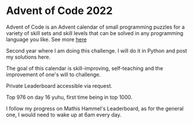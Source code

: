 # Advent of Code 2022

Advent of Code is an Advent calendar of small programming puzzles for a variety of skill sets and skill levels that can be solved in any programming language you like.
See more [here](https://adventofcode.com/2022/about)

Second year where I am doing this challenge. I will do it in Python and post my solutions here.

The goal of this calendar is skill-improving, self-teaching and the improvement of one's will to challenge.

Private Leaderboard accessible via request.


Top 976 on day 16 yuhu, first time being in top 1000.


I follow my progress on Mathis Hammel's Leaderboard, as for the general one, I would need to wake up at 6am every day.
